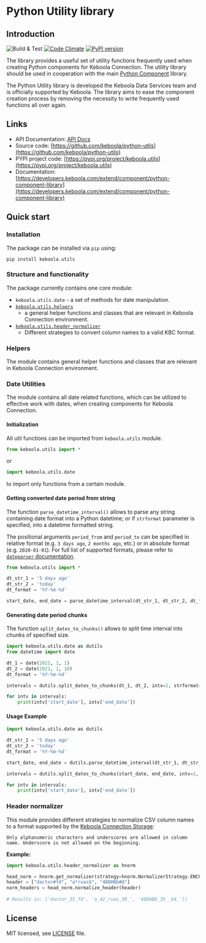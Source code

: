 # Python Utility library

## Introduction

![Build & Test](https://github.com/keboola/python-utils/workflows/Build%20&%20Test/badge.svg?branch=main)
[![Code Climate](https://codeclimate.com/github/keboola/python-utils/badges/gpa.svg)](https://codeclimate.com/github/keboola/python-utils)
[![PyPI version](https://badge.fury.io/py/keboola.utils.svg)](https://badge.fury.io/py/keboola.utils)

The library provides a useful set of utility functions frequently used when creating Python components for Keboola Connection. The utility library should be used in cooperation with the main [Python Component](https://github.com/keboola/python-component) library.

The Python Utility library is developed the Keboola Data Services team and is officially supported by Keboola. The library aims to ease the component creation process by removing the necessity to write frequently used functions all over again.

## Links

- API Documentation: [API Docs](https://htmlpreview.github.io/?https://raw.githubusercontent.com/keboola/python-utils/main/docs/api-html/utils/date.html)
- Source code: [https://github.com/keboola/python-utils](https://github.com/keboola/python-utils)
- PYPI project code: [https://pypi.org/project/keboola.utils](https://pypi.org/project/keboola.utils)
- Documentation: [https://developers.keboola.com/extend/component/python-component-library](https://developers.keboola.com/extend/component/python-component-library)

## Quick start

### Installation

The package can be installed via `pip` using:

```
pip install keboola.utils
```

### Structure and functionality

The package currently contains one core module:

- `keboola.utils.date` - a set of methods for date manipulation.
- [`keboola.utils.helpers`](https://htmlpreview.github.io/?https://raw.githubusercontent.com/keboola/python-utils/main/docs/api-html/utils/helpers.html)  
  - a general helper functions and classes that are relevant in Keboola Connection environment.
- [`keboola.utils.header_normalizer`](https://htmlpreview.github.io/?https://raw.githubusercontent.com/keboola/python-utils/main/docs/api-html/utils/header_normalizer.html) 
  - Different strategies to convert column names to a valid KBC format.

### Helpers

The module contains general helper functions and classes that are relevant in Keboola Connection environment.

### Date Utilities

The module contains all date related functions, which can be utilized to effective work with dates, when creating components for Keboola Connection.

#### Initialization

All util functions can be imported from `keboola.utils` module.

```python
from keboola.utils import *
```

or 

```python
import keboola.utils.date
```

to import only functions from a certain module.

#### Getting converted date period from string

The function `parse_datetime_interval()` allows to parse any string containing date format into a Python datetime; or if `strformat` parameter is specified, into a datetime formatted string.

The positional arguments `period_from` and `period_to` can be specified in relative format (e.g. `3 days ago`, `2 months ago`, etc.) or in absolute format (e.g. `2020-01-01`). For full list of supported formats, please refer to [`dateparser` documentation](https://dateparser.readthedocs.io/en/latest/introduction.html#features).

```python
from keboola.utils import *

dt_str_1 = '5 days ago'
dt_str_2 = 'today'
dt_format = '%Y-%m-%d'

start_date, end_date = parse_datetime_interval(dt_str_1, dt_str_2, dt_format)
```

#### Generating date period chunks

The function `split_dates_to_chunks()` allows to split time interval into chunks of specified size.

```python
import keboola.utils.date as dutils
from datetime import date

dt_1 = date(2021, 1, 1)
dt_2 = date(2021, 1, 10)
dt_format = '%Y-%m-%d'

intervals = dutils.split_dates_to_chunks(dt_1, dt_2, intv=2, strformat=dt_format)

for intv in intervals:
    print(intv['start_date'], intv['end_date'])
```

#### Usage Example

```python
import keboola.utils.date as dutils

dt_str_1 = '5 days ago'
dt_str_2 = 'today'
dt_format = '%Y-%m-%d'

start_date, end_date = dutils.parse_datetime_interval(dt_str_1, dt_str_2)

intervals = dutils.split_dates_to_chunks(start_date, end_date, intv=2, strformat=dt_format)

for intv in intervals:
    print(intv['start_date'], intv['end_date'])
```


### Header normalizer

This module provides different strategies to normalize CSV column names
to a format supported by the [Keboola Connection Storage](https://help.keboola.com/):

`Only alphanumeric characters and underscores are allowed in column name.
Underscore is not allowed on the beginning.`


**Example:**

```python
import keboola.utils.header_normalizer as hnorm

head_norm = hnorm.get_normalizer(strategy=hnorm.NormalizerStrategy.ENCODER, char_encoder="unicode")
header = ["dactor#fd", "a*ruas$", "48DHBb#@"]
norm_headers = head_norm.normalize_header(header)
        
# Results in: ['dactor_35_fd', 'a_42_ruas_36_', '48DHBb_35__64_'])
```

## License

MIT licensed, see [LICENSE](./LICENSE) file.
